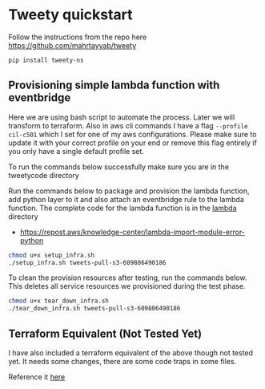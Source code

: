 # Tweety quickstart
Follow the instructions from the repo here https://github.com/mahrtayyab/tweety

```sh
pip install tweety-ns
```

## Provisioning simple lambda function with eventbridge
Here we are using bash script to automate the process. Later we will transform to terraform.
Also in aws cli commands I have a flag `--profile cil-c501` which I set for one of my aws configurations. Please make sure to update it
with your correct profile on your end or remove this flag entirely if you only have a single default profile set.

To run the commands below successfully make sure you are in the tweetycode directory

Run the commands below to package and provision the lambda function, add python layer to it and also attach an eventbridge rule to the lambda function.
The complete code for the lambda function is in the [lambda](./lambda/) directory

- https://repost.aws/knowledge-center/lambda-import-module-error-python

```sh
chmod u+x setup_infra.sh
./setup_infra.sh tweets-pull-s3-609806490186
```

To clean the provision resources after testing, run the commands below. This deletes all service resources we provisioned during the test phase.

```sh
chmod u+x tear_down_infra.sh
./tear_down_infra.sh tweets-pull-s3-609806490186
```

## Terraform Equivalent (Not Tested Yet)
I have also included a terraform equivalent of the above though not tested yet.
It needs some changes, there are some code traps in some files.

Reference it [here](./terraform/)
